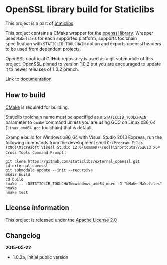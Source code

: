 OpenSSL library build for Staticlibs
====================================

This project is a part of [Staticlibs](http://staticlibs.net/).

This project contains a CMake wrapper for the [openssl library](https://github.com/openssl/openssl). 
Wrapper uses `Makefile`s for each supported platform, supports toolchain specification
with `STATICLIB_TOOLCHAIN` option and exports openssl headers to be used from dependent projects.

OpenSSL unofficial GitHub repository is used as a git submodule of this project.
OpenSSL pinned to version 1.0.2 but you are encouraged to update it to newer releases of 1.0.2 branch.

Link to [documentation](https://www.openssl.org/docs/).

How to build
------------

[CMake](http://cmake.org/) is required for building.

Staticlib toolchain name must be specified as a `STATICLIB_TOOLCHAIN` parameter to `cmake` command
unless you are using GCC on Linux x86_64 (`linux_amd64_gcc` toolchain) that is default.

Example build for Windows x86_64 with Visual Studio 2013 Express, run the following commands 
from the development shell `C:\Program Files (x86)\Microsoft Visual Studio 12.0\Common7\Tools\Shortcuts\VS2013 x64 Cross Tools Command Prompt` :

    git clone https://github.com/staticlibs/external_openssl.git
    cd external_openssl
    git submodule update --init --recursive
    mkdir build
    cd build
    cmake .. -DSTATICLIB_TOOLCHAIN=windows_amd64_msvc -G "NMake Makefiles"
    nmake
    nmake test

License information
-------------------

This project is released under the [Apache License 2.0](http://www.apache.org/licenses/LICENSE-2.0)

Changelog
---------

**2015-05-22**

 * 1.0.2a, initial public version
